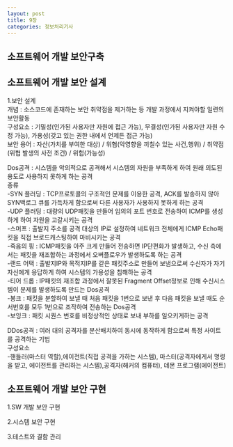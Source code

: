 ```yaml
---
layout: post
title: 9장
categories: 정보처리기사 
---
```


<h2>소프트웨어 개발 보안구축</h2>

## 소프트웨어 개발 보안 설계
1.보안 설계<br>
개념 : 소스코드에 존재하는 보안 취약점을 제거하는 등 개발 과정에서 지켜야할 일련의 보안활동<br>
구성요소 : 기밀성(인가된 사용자만 자원에 접근 가능), 무결성(인가된 사용자만 자원 수정 가능), 가용성(갖고 있는 권한 내에서 언제든 접근 가능)<br>
보안 용어 : 자산(가치를 부여한 대상) / 위협(악영향을 끼칠수 있는 사건,행위) / 취약점(위협 발생의 사전 조건) / 위험(가능성)<br>

Dos공격 : 시스템을 악의적으로 공격해서 시스템의 자원을 부족하게 하여 원래 의도된 용도로 사용하지 못하게 하는 공격<br>
종류<br>
-SYN 플러딩 : TCP프로토콜의 구조적인 문제를 이용한 공격, ACK를 발송하지 않아 SYN백로그 큐를 가득차게 함으로써 다른 사용자가 사용하지 못하게 하는 공격<br>
-UDP 플러딩 : 대량의 UDP패킷을 만들어 임의의 포트 번호로 전송하여 ICMP를 생성하게 하여 자원을 고갈시키는 공격<br>
-스머프 : 출발지 주소를 공격 대상의 IP로 설정하여 네트워크 전체에게 ICMP Echo패킷을 직접 브로드캐스팅하여 마비시키는 공격<br>
-죽음의 핑 : ICMP패킷을 아주 크게 만들어 전송하면 IP단편화가 발생하고, 수신 측에서는 패킷을 재조합하는 과정에서 오버플로우가 발생하도록 하는 공격<br>
-랜드 어택 : 출발지IP와 목적지IP를 같은 패킷주소로 만들어 보냄으로써 수신자가 자기 자신에게 응답하게 하여 시스템의 가용성을 침해하는 공격<br>
-티어 드롭 : IP패킷의 재조합 과정에서 잘못된 Fragment Offset정보로 인해 수신시스템이 문제를 발생하도록 만드는 Dos공격<br>
-봉크 : 패킷을 분할하여 보낼 때 처음 패킷을 1번으로 보낸 후 다음 패킷을 보낼 때도 순서번호를 모두 1번으로 조작하여 전송하는 Dos공격<br>
-보잉크 : 패킷 시퀀스 번호를 비정상적인 상태로 보내 부하를 일으키게하는 공격<br>

DDos공격 : 여러 대의 공격자를 분산배치하여 동시에 동작하게 함으로써 특정 사이트를 공격하는 기법<br>
구성요소<br>
-핸들러(마스터 역할),에이전트(직접 공격을 가하는 시스템), 마스터(공격자에게서 명령을 받고, 에이전트를 관리하는 시스템),공격자(해커의 컴퓨터), 데몬 프로그램(에이전트)












## 소프트웨어 개발 보안 구현
1.SW 개발 보안 구현

2.시스템 보안 구현

3.테스트와 결함 관리




